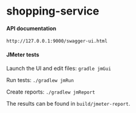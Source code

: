 # shopping-service


#### API documentation

`http://127.0.0.1:9000/swagger-ui.html`


#### JMeter tests

Launch the UI and edit files: `gradle jmGui`

Run tests: `./gradlew jmRun`

Create reports: `./gradlew jmReport`

The results can be found in `build/jmeter-report`.
